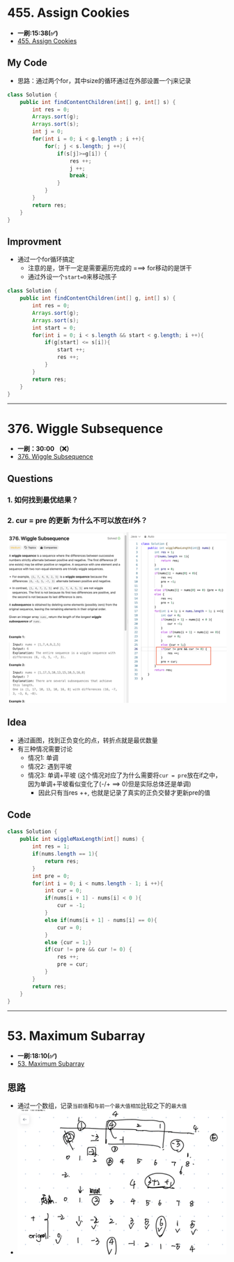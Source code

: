 # 455. Assign Cookies
* **一刷:15:38(✅)**
* [455. Assign Cookies](https://leetcode.com/problems/assign-cookies/description/)

## My Code
* 思路：通过两个for，其中size的循环通过在外部设置一个j来记录
```java
class Solution {
    public int findContentChildren(int[] g, int[] s) {
        int res = 0;
        Arrays.sort(g);
        Arrays.sort(s);
        int j = 0;
        for(int i = 0; i < g.length ; i ++){
            for(; j < s.length; j ++){
                if(s[j]>=g[i]) {
                    res ++;
                    j ++;
                    break;
                }
            }
        }
        return res;
    }
}
```

## Improvment
* 通过一个for循环搞定
  * 注意的是，饼干一定是需要遍历完成的 ===> for移动的是饼干
  * 通过外设一个`start=0`来移动孩子
```java
class Solution {
    public int findContentChildren(int[] g, int[] s) {
        int res = 0;
        Arrays.sort(g);
        Arrays.sort(s);
        int start = 0;
        for(int i = 0; i < s.length && start < g.length; i ++){
            if(g[start] <= s[i]){
                start ++;
                res ++;
            }
        }
        return res;
    }
}
```
***
# 376. Wiggle Subsequence
* **一刷：30:00 （❌）**
* [376. Wiggle Subsequence](https://leetcode.com/problems/wiggle-subsequence/description/)

## Questions
### 1. 如何找到最优结果？
### 2. cur = pre 的更新 为什么不可以放在if外？
![image](https://github.com/TomasZhu0321/LeetCode_Algorithm/blob/main/Chapter8_Greedy/img/376.png)

## Idea
* 通过画图，找到正负变化的点，转折点就是最优数量
* 有三种情况需要讨论
  * 情况1: 单调
  * 情况2: 遇到平坡
  * 情况3: 单调+平坡 (这个情况对应了为什么需要将`cur = pre`放在if之中，因为单调+平坡看似变化了(-/+ ==> 0)但是实际总体还是单调)
    * 因此只有当res ++, 也就是记录了真实的正负交替才更新pre的值
## Code 
```java
class Solution {
    public int wiggleMaxLength(int[] nums) {
        int res = 1;
        if(nums.length == 1){
            return res;
        }
        int pre = 0; 
        for(int i = 0; i < nums.length - 1; i ++){
            int cur = 0;
            if(nums[i + 1] - nums[i] < 0 ){
                cur = -1;
            }
            else if(nums[i + 1] - nums[i] == 0){
                cur = 0;
            }
            else {cur = 1;}
            if(cur != pre && cur != 0) {
                res ++;
                pre = cur;               
            }
        }
        return res;
    }
}
```
***
# 53. Maximum Subarray
* **一刷:18:10(✅)**
* [53. Maximum Subarray](https://leetcode.com/problems/maximum-subarray/description/)

## 思路
* 通过一个数组，记录`当前值`和`与前一个最大值相加`比较之下的`最大值`
* ![image](https://github.com/TomasZhu0321/LeetCode_Algorithm/blob/main/Chapter8_Greedy/img/53.jpg)
